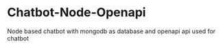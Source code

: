# Chatbot-Node-Openapi
Node based chatbot with mongodb as database and openapi api used for chatbot

